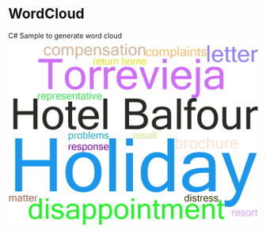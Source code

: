 # WordCloud
C# Sample to generate word cloud ![WordCloud](https://github.com/MustAl-Du/WordCloud/blob/master/WordCloud/Sample/WordCloud.JPG)
